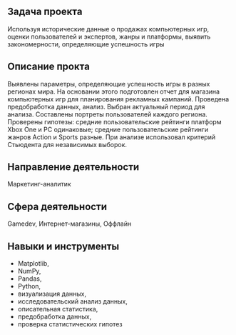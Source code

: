 ## Задача проекта
Используя исторические данные о продажах компьютерных игр, оценки пользователей и экспертов, жанры и платформы, выявить закономерности, определяющие успешность игры 

## Описание прокта
Выявлены параметры, определяющие успешность игры в разных регионах мира. На
основании этого подготовлен отчет для магазина компьютерных игр для планирования
рекламных кампаний. Проведена предобработка данных, анализ. Выбран актуальный
период для анализа. Составлены портреты пользователей каждого региона. Проверены
гипотезы: средние пользовательские рейтинги платформ Xbox One и PC одинаковые;
средние пользовательские рейтинги жанров Action и Sports разные. При анализе использовал критерий Стьюдента для независимых выборок.

## Направление деятельности
Маркетинг-аналитик

## Сфера деятельности
Gamedev, Интернет-магазины, Оффлайн

## Навыки и инструменты
* Matplotlib,
* NumPy,
* Pandas,
* Python,
* визуализация данных,
* исследовательский анализ данных,
* описательная статистика,
* предобработка данных,
* проверка статистических гипотез

